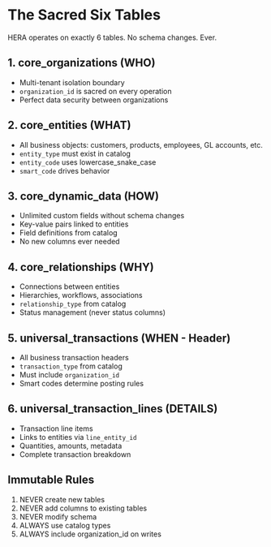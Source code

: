 # The Sacred Six Tables

HERA operates on exactly 6 tables. No schema changes. Ever.

## 1. core_organizations (WHO)
- Multi-tenant isolation boundary
- `organization_id` is sacred on every operation
- Perfect data security between organizations

## 2. core_entities (WHAT)
- All business objects: customers, products, employees, GL accounts, etc.
- `entity_type` must exist in catalog
- `entity_code` uses lowercase_snake_case
- `smart_code` drives behavior

## 3. core_dynamic_data (HOW)
- Unlimited custom fields without schema changes
- Key-value pairs linked to entities
- Field definitions from catalog
- No new columns ever needed

## 4. core_relationships (WHY)
- Connections between entities
- Hierarchies, workflows, associations
- `relationship_type` from catalog
- Status management (never status columns)

## 5. universal_transactions (WHEN - Header)
- All business transaction headers
- `transaction_type` from catalog
- Must include `organization_id`
- Smart codes determine posting rules

## 6. universal_transaction_lines (DETAILS)
- Transaction line items
- Links to entities via `line_entity_id`
- Quantities, amounts, metadata
- Complete transaction breakdown

## Immutable Rules
1. NEVER create new tables
2. NEVER add columns to existing tables
3. NEVER modify schema
4. ALWAYS use catalog types
5. ALWAYS include organization_id on writes